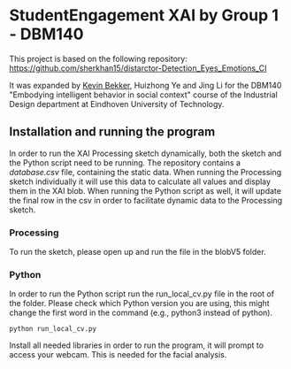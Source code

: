 # StudentEngagement XAI by Group 1 - DBM140
This project is based on the following repository: https://github.com/sherkhan15/distarctor-Detection_Eyes_Emotions_CI

It was expanded by [Kevin Bekker](https://github.com/KevinBekker), Huizhong Ye and Jing Li for the DBM140 "Embodying intelligent behavior in social context" course of the Industrial Design department at Eindhoven University of Technology.

## Installation and running the program
In order to run the XAI Processing sketch dynamically, both the sketch and the Python script need to be running. The repository contains a _database.csv_ file, containing the static data. When running the Processing sketch individually it will use this data to calculate all values and display them in the XAI blob. 
When running the Python script as well, it will update the final row in the csv in order to facilitate dynamic data to the Processing sketch.

### Processing
To run the sketch, please open up and run the file in the blobV5 folder.

### Python
In order to run the Python script run the run_local_cv.py file in the root of the folder. Please check which Python version you are using, this might change the first word in the command (e.g., python3 instead of python).

```
python run_local_cv.py
```

Install all needed libraries in order to run the program, it will prompt to access your webcam. This is needed for the facial analysis.

